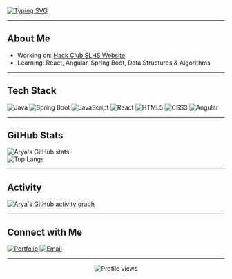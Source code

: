 [![Typing SVG](https://readme-typing-svg.herokuapp.com?font=Fira+Code&weight=500&size=28&pause=1000&color=00F7F7&center=true&vCenter=true&width=800&lines=Hi+I'm+Arya!;Full+Stack+Web+Developer;Violinist;Rust+Enthusiast)](https://git.io/typing-svg)

---

##  About Me
-  Working on: [Hack Club SLHS Website](https://github.com/EpicGamerGlobal/Arya_Salem09.github.io)
-  Learning: React, Angular, Spring Boot, Data Structures & Algorithms

---

##  Tech Stack
![Java](https://img.shields.io/badge/Java-ED8B00?style=for-the-badge&logo=openjdk&logoColor=white)
![Spring Boot](https://img.shields.io/badge/Spring%20Boot-6DB33F?style=for-the-badge&logo=springboot&logoColor=white)
![JavaScript](https://img.shields.io/badge/JavaScript-323330?style=for-the-badge&logo=javascript&logoColor=F7DF1E)
![React](https://img.shields.io/badge/React-20232A?style=for-the-badge&logo=react&logoColor=61DAFB)
![HTML5](https://img.shields.io/badge/HTML5-E34F26?style=for-the-badge&logo=html5&logoColor=white)
![CSS3](https://img.shields.io/badge/CSS3-1572B6?style=for-the-badge&logo=css3&logoColor=white)
![Angular](https://img.shields.io/badge/Angular-DD0031?style=for-the-badge&logo=angular&logoColor=white)

---

##  GitHub Stats
![Arya's GitHub stats](https://github-readme-stats.vercel.app/api?username=EpicGamerGlobal&show_icons=true&theme=tokyonight)  
![Top Langs](https://github-readme-stats.vercel.app/api/top-langs/?username=EpicGamerGlobal&layout=compact&theme=tokyonight)

---

##  Activity
[![Arya's GitHub activity graph](https://github-readme-activity-graph.vercel.app/graph?username=EpicGamerGlobal&theme=tokyo-night)](https://github.com/ashutosh00710/github-readme-activity-graph)

---

##  Connect with Me
[![Portfolio](https://img.shields.io/badge/Website-000?style=for-the-badge&logo=About.me&logoColor=white)](https://epicgamerglobal.github.io)
[![Email](https://img.shields.io/badge/Email-D14836?style=for-the-badge&logo=gmail&logoColor=white)](mailto:epicgamerglobal@gmail.com)

---

<p align="center">
    <img src="https://komarev.com/ghpvc/?username=EpicGamerGlobal&label=Profile+Views&color=0e75b6&style=flat" alt="Profile views" />
</p>
